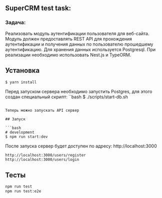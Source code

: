 ## SuperCRM test task:

### Задача:
Реализовать модуль аутентификации пользователя для веб-сайта.
Модуль должен предоставлять REST API для прохождения аутентификации и получения данных по пользователю прошедшему аутентификацию.
Для хранения данных используется Postgresql. При реализации необходимо использовать Nest.js и TypeORM.

## Установка

```bash
$ yarn install
```
Перед запуском сервера необходимо запустить Postgres, для этого создан специальный скрипт:
``bash
$ ./scripts/start-db.sh
```

Теперь можно запускать API сервер

## Запуск

```bash
# development
$ npm run start:dev
```
После запуска сервер будет доступен по адресу: http://localhost:3000
```
http://localhost:3000/users/register
http://localhost:3000/users/login
```
## Тесты

```bash
npm run test
npm run test:e2e
```
